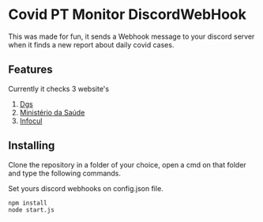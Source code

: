 # Covid PT Monitor DiscordWebHook
 This was made for fun, it sends a Webhook message to your discord server when it finds a new report about daily covid cases.
 
## Features
Currently it checks 3 website's

 1. [Dgs](https://www.dgs.pt/)
 2. [Ministério da Saúde](https://covid19.min-saude.pt/)
 3. [Infocul](https://infocul.pt/)

## Installing
Clone the repository in a folder of your choice, open a cmd on that folder and type the following commands.

Set yours discord webhooks on config.json file.

    npm install
    node start.js


